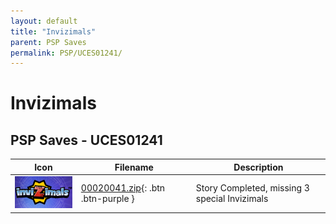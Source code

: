 ```yaml
---
layout: default
title: "Invizimals"
parent: PSP Saves
permalink: PSP/UCES01241/
---
```

# Invizimals

## PSP Saves - UCES01241

| Icon | Filename | Description |
|------|----------|-------------|
| ![Invizimals](ICON0.PNG) | [00020041.zip](00020041.zip){: .btn .btn-purple } | Story Completed, missing 3 special Invizimals |
